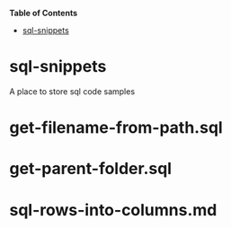 <!-- START doctoc generated TOC please keep comment here to allow auto update -->
<!-- DON'T EDIT THIS SECTION, INSTEAD RE-RUN doctoc TO UPDATE -->
**Table of Contents**

- [sql-snippets](#sql-snippets)

<!-- END doctoc generated TOC please keep comment here to allow auto update -->

# sql-snippets
A place to store sql code samples

# get-filename-from-path.sql

# get-parent-folder.sql

# sql-rows-into-columns.md


